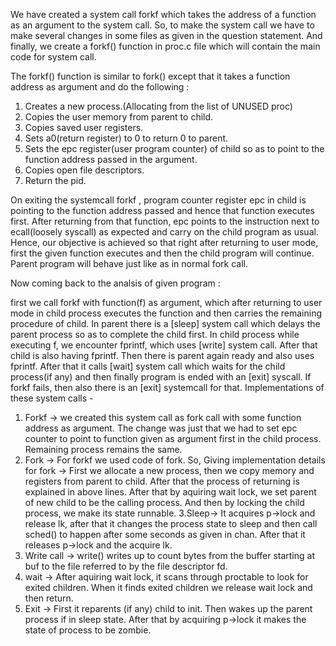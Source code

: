 We have created a system call forkf which takes the address of a function as an argument to the system call. So, to make the system call we have to make several changes in some files as given in the question statement. And finally, we create a forkf() function in proc.c file which will contain the main code for system call.

The forkf() function is similar to fork() except that it takes a function address as argument and do the following :

1. Creates a new process.(Allocating from the list of UNUSED proc)
2. Copies the user memory from parent to child.
3. Copies saved user registers.
4. Sets a0(return register) to 0 to return 0 to parent.
5. Sets the epc register(user program counter) of child  so as to point to the function address passed in the argument.
6. Copies open file descriptors.
7. Return the pid.

On exiting the systemcall forkf , program counter register epc in child is pointing to the function address passed and hence that function executes first. After returning from that function, epc points to the instruction next to ecall(loosely syscall) as expected and carry on the child program as usual. Hence, our objective is achieved so that right after returning to user mode, first the given function executes and then the child program will continue.
Parent program will behave just like as in normal fork call.

Now coming back to the analsis of given program :

first we call forkf with function(f) as argument, which after returning to user mode in child process executes the function and then carries the remaining procedure of child. In parent there is a [sleep] system call which delays the parent process so as to complete the child first. In child process while executing f, we encounter fprintf, which uses [write] system call. After that child is also having fprintf. Then there is parent again ready and also uses fprintf. After that it calls [wait] system call which waits for the child process(if any) and then finally program is ended with an [exit] syscall. If forkf fails, then also there is an [exit] systemcall for that.
Implementations of these system calls - 
1. Forkf -> we created this system call as fork call with some function address as argument. The change was just that we had to set epc counter to point to function given as argument first in the child process. Remaining process remains the same.
2. Fork -> For forkf we used code of fork. So, Giving implementation details for fork -> First we allocate a new process, then we copy memory and registers from parent to child. After that the process of returning is explained in above lines. After that by aquiring wait lock, we set parent of new child to be the calling process. And then by locking the child process, we make its state runnable.
3.Sleep-> It acquires p->lock and release lk, after that it changes the process state to sleep and then call sched() to happen after some seconds as given in chan. After that it releases p->lock and the acquire lk.
4. Write call -> write() writes up to count bytes from the buffer starting at buf to the file referred to by the file descriptor fd.
5. wait -> After aquiring wait lock, it scans through proctable to look for exited children. When it finds exited children we release wait lock and then return.
6. Exit -> First it reparents (if any) child to init. Then wakes up the parent process if in sleep state. After that by acquiring p->lock it makes the state of process to be zombie.
